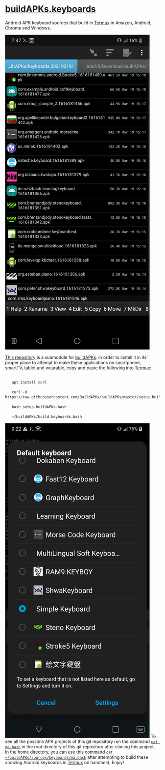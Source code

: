 <link rel="prerender" href="https://buildapks.github.io/buildAPKs.keyboards/">

# [buildAPKs.keyboards](https://github.com/BuildAPKs/buildAPKs.keyboards/)

Android APK keyboard sources that build in [Termux](https://github.com/termux) in Amazon, Android, Chrome and Windows. 

[![Screenshot_20210320-074801.png](https://github.com/BuildAPKs/buildAPKs.keyboards/raw/main/Screenshot_20210320-074801.png)](https://github.com/BuildAPKs/buildAPKs.keyboards/raw/main/Screenshot_20210320-074801.png)

[This repository](https://github.com/BuildAPKs/buildAPKs.keyboards) is a submodule for [buildAPKs](https://buildapks.github.io/buildAPKs/).  In order to install it in its' proper place to attempt to make these applications on smartphone, smartTV, tablet and wearable, copy and paste the following into [Termux](https://github.com/termux):

```

   apt install curl 

   curl -O https://raw.githubusercontent.com/BuildAPKs/buildAPKs/master/setup.buildAPKs.bash

   bash setup.buildAPKs.bash

   ~/buildAPKs/build.keyboards.bash

```

[![Screenshot_20210320-092228.png](https://github.com/BuildAPKs/buildAPKs.keyboards/raw/main/Screenshot_20210320-092228.png)](https://github.com/BuildAPKs/buildAPKs.keyboards/raw/main/Screenshot_20210320-092228.png)
To see all the possible APK projects of this git repository run the command [`cat ma.bash`](https://raw.githubusercontent.com/BuildAPKs/buildAPKs.keyboards/main/ma.bash) in the root directory of this git repository after cloning this project.  In the home directory, you can use this command [`cat ~/buildAPKs/sources/keyboards/ma.bash`](https://raw.githubusercontent.com/BuildAPKs/buildAPKs.keyboards/main/ma.bash) after attempting to build these amazing Android keyboards in [Termux](https://github.com/termux) on handheld; Enjoy!
<!--buildAPKs.keyboards README.md EOF-->
